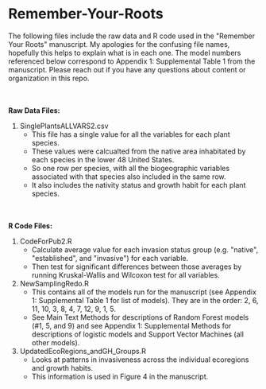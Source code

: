 # Remember-Your-Roots

The following files include the raw data and R code used in the "Remember Your Roots" manuscript. 
My apologies for the confusing file names, hopefully this helps to explain what is in each one. The model numbers referenced below correspond to Appendix 1: Supplemental Table 1 from the manuscript. 
Please reach out if you have any questions about content or organization in this repo. 

<br/><br/>
__Raw Data Files:__
1. SinglePlantsALLVARS2.csv 
    * This file has a single value for all the variables for each plant species. 
    * These values were calcualted from the native area inhabitated by each species in the lower 48 United States.  
    * So one row per species, with all the biogeographic variables associated with that species also included in the same row.
    * It also includes the nativity status and growth habit for each plant species.    

<br/><br/>
__R Code Files:__ 
1. CodeForPub2.R
    * Calculate average value for each invasion status group (e.g. "native", "established", and "invasive") for each variable.
    * Then test for significant differences between those averages by running Kruskal-Wallis and Wilcoxon test for all variables.
2. NewSamplingRedo.R
    * This contains all of the models run for the manuscript (see Appendix 1: Supplemental Table 1 for list of models). They are in the order: 2, 6, 11, 10, 3, 8, 4, 7, 12, 9, 1, 5.
    * See Main Text Methods for descriptions of Random Forest models (#1, 5, and 9) and see Appendix 1: Supplemental Methods for descriptions of logistic models and Support Vector Machines (all other models). 
3. UpdatedEcoRegions_andGH_Groups.R
    * Looks at patterns in invasiveness across the individual ecoregions and growth habits. 
    * This information is used in Figure 4 in the manuscript. 
